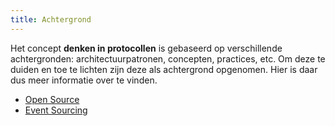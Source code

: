 ```yaml
---
title: Achtergrond
---
```

Het concept **denken in protocollen** is gebaseerd op verschillende achtergronden: architectuurpatronen,
concepten, practices, etc. Om deze te duiden en toe te lichten zijn deze als achtergrond opgenomen.
Hier is daar dus meer informatie over te vinden.

- [Open Source](./open-source.md)
- [Event Sourcing](./event-sourcing.md)
